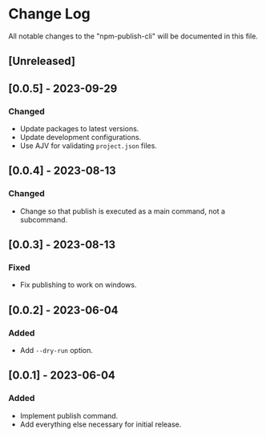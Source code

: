 # Change Log

All notable changes to the "npm-publish-cli" will be documented in this file.

## [Unreleased]

## [0.0.5] - 2023-09-29

### Changed

- Update packages to latest versions.
- Update development configurations.
- Use AJV for validating `project.json` files.

## [0.0.4] - 2023-08-13

### Changed

- Change so that publish is executed as a main command, not a subcommand.

## [0.0.3] - 2023-08-13

### Fixed

- Fix publishing to work on windows.

## [0.0.2] - 2023-06-04

### Added

- Add `--dry-run` option.

## [0.0.1] - 2023-06-04

### Added

- Implement publish command.
- Add everything else necessary for initial release.

<!--
See: https://common-changelog.org/

## [0.0.1] - 2023-01-01

### Changed

### Added

### Removed

### Fixed
-->

